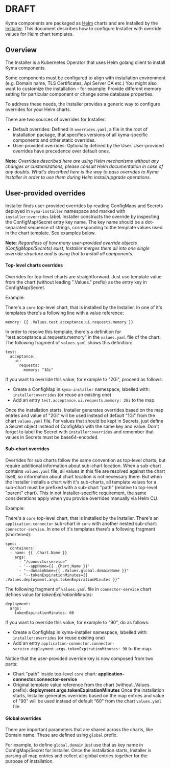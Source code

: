 # DRAFT

Kyma components are packaged as [Helm](https://github.com/helm/helm/tree/master/docs) charts and are installed by the [Installer](../../../components/installer/README.md).
This document describes how to configure Installer with override values for Helm chart templates.

## Overview

The Installer is a Kubernetes Operator that uses Helm golang client to install Kyma components.

Some components must be configured to align with installation environment (e.g. Domain name, TLS Certificates, Api Server CA etc.)
You might also want to customize the installation - for example: Provide different memory setting for particular component or change some database properties.

To address these needs, the Installer provides a generic way to configure overrides for your Helm charts.

There are two sources of overrides for Installer:
- Default overrides: Defined in `overrides.yaml`, a file in the root of installation package, that specifies versions of all kyma-specific components and other static overrides.
- User-provided overrides: Optionally defined by the User. User-provided overrides have precedence over default ones.

**Note**: *Overrides described here are using Helm mechanisms without any changes or customizations, please consult Helm documentation in case of any doubts. What's described here is the way to pass overrides to Kyma Installer in order to use them during Helm install/upgrade operations.*


## User-provided overrides

Installer finds user-provided overrides by reading ConfigMaps and Secrets deployed in `kyma-installer` namespace and marked with `installer:overrides` label.
Installer constructs the override by inspecting the ConfigMap/Secret entry key name. The key name should be a dot-separated sequence of strings, corresponding to the template values used in the chart template. See examples below.

**Note**: *Regardless of how many user-provided override objects (ConfigMaps/Secrets) exist, Installer merges them all into one single override structure and is using that to install all components.*

#### Top-level charts overrides

Overrides for top-level charts are straightforward. Just use template value from the chart (without leading ".Values." prefix) as the entry key in ConfigMap/Secret.

Example:

There's a `core` top-level chart, that is installed by the Installer.
In one of it's templates there's a following line with a value reference:
```
memory: {{ .Values.test.acceptance.ui.requests.memory }}
```
In order to resolve this template, there's a definition for "test.acceptance.ui.requests.memory" in the `values.yaml` file of the chart.
The following fragment of `values.yaml` shows this definition:
```
test:
  acceptance:
    ui:
      requests:
        memory: "1Gi"
```

If you want to override this value, for example to "2Gi", proceed as follows:
- Create a ConfigMap in `kyma-installer` namespace, labelled with: `installer:overrides` (or reuse an existing one)
- Add an entry `test.acceptance.ui.requests.memory: 2Gi` to the map.

Once the installation starts, Installer generates overrides based on the map entries and value of "2Gi" will be used instead of default "1Gi" from the chart `values.yaml` file.
For values that should be kept in Secrets, just define a Secret object instead of ConfigMap with the same key and value. Don't forget to label the Secret with `installer:overrides` and remember that values in Secrets must be base64-encoded.


#### Sub-chart overrides

Overrides for sub charts follow the same convention as top-level charts, but require additional information about sub-chart location.
When a sub-chart contains `values.yaml` file, all values in this file are resolved against the chart itself, so information about chart location is not necessary there.
But when the Installer installs a chart with it's sub-charts, all template values for a sub-chart must be prefixed with a sub-chart "path" (relative to top-level "parent" chart). This in not Installer-specific requirement, the same considerations apply when you provide overrides manually via Helm CLI.

Example:

There's a `core` top-level chart, that is installed by the Installer.
There's an `application-connector` sub-chart in `core` with another nested sub-chart: `connector-service`.
In one of it's templates there's a following fragment (shortened):
```
spec:
  containers:
  - name: {{ .Chart.Name }}
	args:
	  - "/connectorservice"
	  - '--appName={{ .Chart.Name }}'
	  - "--domainName={{ .Values.global.domainName }}"
	  - "--tokenExpirationMinutes={{ .Values.deployment.args.tokenExpirationMinutes }}"
```

The following fragment of `values.yaml` file in `connector-service` chart defines value for _tokenExpirationMinutes_:
```
deployment:
  args:
    tokenExpirationMinutes: 60
```

If you want to override this value, for example to "90", do as follows:
- Create a ConfigMap in kyma-installer namespace, labelled with: `installer:overrides` (or reuse existing one)
- Add an entry `application-connector.connector-service.deployment.args.tokenExpirationMinutes: 90` to the map.

Notice that the user-provided override key is now composed from two parts:
  - Chart "path" inside top-level `core` chart: **application-connector.connector-service**
  - Original template value reference from the chart (without .Values. prefix): **deployment.args.tokenExpirationMinutes**
Once the installation starts, Installer generates overrides based on the map entries and value of "90" will be used instead of default "60" from the chart `values.yaml` file.


#### Global overrides

There are important parameters that are shared across the charts, like Domain name.
These are defined using `global` prefix.

For example, to define `global.domain` just use that as key name in ConfigMap/Secret for Installer.
Once the installation starts, Installer is parsing all map entries and collect all global entries together for the purpose of installation.

